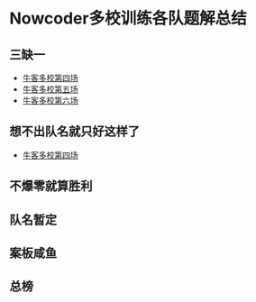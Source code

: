 # Nowcoder多校训练各队题解总结

## 三缺一

- [牛客多校第四场](https://github.com/KyireQi/2021Nowcoder-Training-Solutions/blob/Code-At-Three/Nowcoder多校第四场.md)
- [牛客多校第五场](https://github.com/KyireQi/2021Nowcoder-Training-Solutions/blob/Code-At-Three/Nowcoder多校第五场.md)
- [牛客多校第六场](https://github.com/KyireQi/2021Nowcoder-Training-Solutions/blob/Code-At-Three/Nowcoder多校第六场.md)

## 想不出队名就只好这样了

- [牛客多校第四场](https://github.com/KyireQi/2021Nowcoder-Training-Solutions/blob/EnglishName/Newcoder_4.md)

## 不爆零就算胜利



## 队名暂定



## 案板咸鱼



## 总榜

